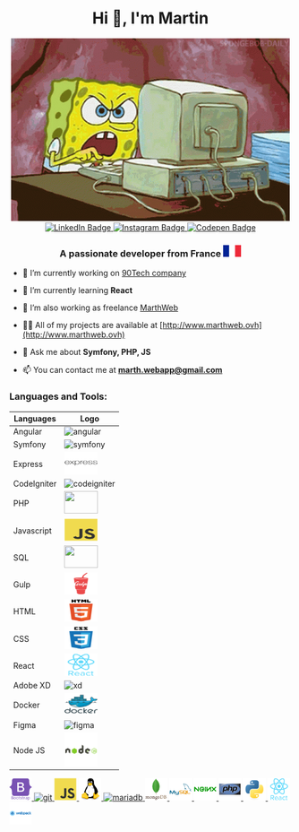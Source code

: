 <h1 align="center">Hi 👋, I'm Martin</h1>

<div align="center"> <img src="./spongebob-computer.gif"> </div>

<div id="card" align="center">
  <a href="https://www.linkedin.com/in/martin-aubertin-webdev/">
    <img src="https://img.shields.io/badge/LinkedIn-blue?style=for-the-badge&logo=linkedin&logoColor=white" alt="LinkedIn Badge"/>
  </a>
  <a href="https://www.instagram.com/marth__1/">
    <img src="https://img.shields.io/badge/Instagram-red?style=for-the-badge&logo=instagram&logoColor=white" alt="Instagram Badge"/>
  </a>
  <a href="https://codepen.io/marthl">
    <img src="https://img.shields.io/badge/Codepen-black?style=for-the-badge&logo=codepen&logoColor=white" alt="Codepen Badge"/>
  </a>
</div>

<h3 align="center">A passionate developer from France <span> <img src="Flag_of_France.svg.png"> </span> </h3>

- 🔭 I’m currently working on [90Tech company](https://www.90tech.fr)

- 🌱 I’m currently learning **React**

- 👯 I’m also working as freelance [MarthWeb](http://www.marthweb.ovh)

- 👨‍💻 All of my projects are available at [http://www.marthweb.ovh](http://www.marthweb.ovh)

- 💬 Ask me about **Symfony, PHP, JS**

- 📫 You can contact me at **marth.webapp@gmail.com**

<h3 align="left">Languages and Tools:</h3>


| Languages | Logo |
| --- | --- |
| Angular |  <img src="https://angular.io/assets/images/logos/angular/angular.svg" alt="angular" width="60" height="40"/> |
| Symfony |  <img src="https://symfony.com/logos/symfony_black_03.svg" alt="symfony" width="40" height="60"/> | 
| Express | <img src="https://raw.githubusercontent.com/devicons/devicon/master/icons/express/express-original-wordmark.svg" color="white" alt="express" width="60" height="40"/> |
| CodeIgniter | <img src="https://cdn.worldvectorlogo.com/logos/codeigniter.svg" alt="codeigniter" width="60" height="40"/> |
| PHP | <img src="https://www.php.net/images/logos/php-logo-white.svg" width="60" height="40"> |
| Javascript | <img src="https://raw.githubusercontent.com/devicons/devicon/master/icons/javascript/javascript-original.svg"  width="60" height="40"/> |
| SQL | <img src="https://upload.wikimedia.org/wikipedia/fr/thumb/6/62/MySQL.svg/langfr-220px-MySQL.svg.png" width="60" height="40" />  |
| Gulp | <img src="https://raw.githubusercontent.com/devicons/devicon/master/icons/gulp/gulp-plain.svg" alt="gulp" width="60" height="40"/> |
| HTML | <img src="https://raw.githubusercontent.com/devicons/devicon/master/icons/html5/html5-original-wordmark.svg" alt="html5" width="60" height="40"/>  |
| CSS | <img src="https://raw.githubusercontent.com/devicons/devicon/master/icons/css3/css3-original-wordmark.svg" alt="css3" width="60" height="40"/> |
| React | <img src="https://raw.githubusercontent.com/devicons/devicon/master/icons/react/react-original-wordmark.svg" alt="react" width="60" height="40"/> |
| Adobe XD |  <img src="https://cdn.worldvectorlogo.com/logos/adobe-xd.svg" alt="xd" width="60" height="40"/> |
| Docker | <img src="https://raw.githubusercontent.com/devicons/devicon/master/icons/docker/docker-original-wordmark.svg" alt="docker" width="60" height="40"/>  |
| Figma |  <img src="https://www.vectorlogo.zone/logos/figma/figma-icon.svg" alt="figma" width="60" height="40"/>  |
| Node JS | <img src="https://raw.githubusercontent.com/devicons/devicon/master/icons/nodejs/nodejs-original-wordmark.svg" alt="nodejs" width="60" height="60"/> |


<p align="left"> <a href="https://angular.io" target="_blank" rel="noreferrer"> </a> <a href="https://getbootstrap.com" target="_blank" rel="noreferrer"> <img src="https://raw.githubusercontent.com/devicons/devicon/master/icons/bootstrap/bootstrap-plain-wordmark.svg" alt="bootstrap" width="40" height="40"/> </a> <a href="https://codeigniter.com" target="_blank" rel="noreferrer">  </a> <a href="https://www.w3schools.com/css/" target="_blank" rel="noreferrer">  </a> <a href="https://www.docker.com/" target="_blank" rel="noreferrer"> </a> <a href="https://expressjs.com" target="_blank" rel="noreferrer">  </a> <a href="https://www.figma.com/" target="_blank" rel="noreferrer"></a> <a href="https://git-scm.com/" target="_blank" rel="noreferrer"> <img src="https://www.vectorlogo.zone/logos/git-scm/git-scm-icon.svg" alt="git" width="40" height="40"/> </a> <a href="https://gulpjs.com" target="_blank" rel="noreferrer">  </a> <a href="https://www.w3.org/html/" target="_blank" rel="noreferrer"> </a> <a href="https://developer.mozilla.org/en-US/docs/Web/JavaScript" target="_blank" rel="noreferrer"> <img src="https://raw.githubusercontent.com/devicons/devicon/master/icons/javascript/javascript-original.svg" alt="javascript" width="40" height="40"/> </a> <a href="https://www.linux.org/" target="_blank" rel="noreferrer"> <img src="https://raw.githubusercontent.com/devicons/devicon/master/icons/linux/linux-original.svg" alt="linux" width="40" height="40"/> </a> <a href="https://mariadb.org/" target="_blank" rel="noreferrer"> <img src="https://www.vectorlogo.zone/logos/mariadb/mariadb-icon.svg" alt="mariadb" width="40" height="40"/> </a> <a href="https://www.mongodb.com/" target="_blank" rel="noreferrer"> <img src="https://raw.githubusercontent.com/devicons/devicon/master/icons/mongodb/mongodb-original-wordmark.svg" alt="mongodb" width="40" height="40"/> </a> <a href="https://www.mysql.com/" target="_blank" rel="noreferrer"> <img src="https://raw.githubusercontent.com/devicons/devicon/master/icons/mysql/mysql-original-wordmark.svg" alt="mysql" width="40" height="40"/> </a> <a href="https://www.nginx.com" target="_blank" rel="noreferrer"> <img src="https://raw.githubusercontent.com/devicons/devicon/master/icons/nginx/nginx-original.svg" alt="nginx" width="40" height="40"/> </a> <a href="https://nodejs.org" target="_blank" rel="noreferrer">  </a> <a href="https://www.php.net" target="_blank" rel="noreferrer"> <img src="https://raw.githubusercontent.com/devicons/devicon/master/icons/php/php-original.svg" alt="php" width="40" height="40"/> </a> <a href="https://www.python.org" target="_blank" rel="noreferrer"> <img src="https://raw.githubusercontent.com/devicons/devicon/master/icons/python/python-original.svg" alt="python" width="40" height="40"/> </a> <a href="https://reactjs.org/" target="_blank" rel="noreferrer"> <img src="https://raw.githubusercontent.com/devicons/devicon/master/icons/react/react-original-wordmark.svg" alt="react" width="40" height="40"/> </a> <a href="https://sass-lang.com" target="_blank" rel="noreferrer"> </a> <a href="https://symfony.com" target="_blank" rel="noreferrer"> </a> <a href="https://webpack.js.org" target="_blank" rel="noreferrer"> <img src="https://raw.githubusercontent.com/devicons/devicon/d00d0969292a6569d45b06d3f350f463a0107b0d/icons/webpack/webpack-original-wordmark.svg" alt="webpack" width="40" height="40"/> </a> <a href="https://www.adobe.com/products/xd.html" target="_blank" rel="noreferrer"> </a> </p>
